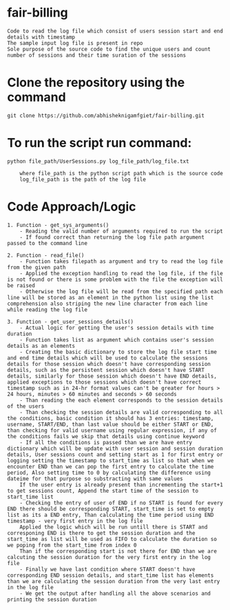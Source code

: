 # fair-billing
    Code to read the log file which consist of users session start and end details with timestamp
    The sample input log file is present in repo
    Sole purpose of the source code to find the unique users and count number of sessions and their time suration of the sessions

# Clone the repository using the command
    git clone https://github.com/abhisheknigamfgiet/fair-billing.git

# To run the script run command:
    python file_path/UserSessions.py log_file_path/log_file.txt
        
        where file_path is the python script path which is the source code
        log_file_path is the path of the log file

# Code Approach/Logic
    1. Function - get_sys_arguments()
        - Reading the valid number of arguments required to run the script 
        - If found correct than returning the log file path argument passed to the command line

    2. Function - read_file()
        - Function takes filepath as argument and try to read the log file from the given path
        - Applied the exception handling to read the log file, if the file is not found or there is some problem with the file the exception will be raised
        - Otherwise the log file will be read from the specified path each line will be stored as an element in the python list using the list comprehension also striping the new line character from each line while reading the log file

    3. Function - get_user_sessions_details()
        - Actual logic for getting the user's session details with time duration
        - Function takes list as argument which contains user's session details as an elements
        - Creating the basic dictionary to store the log file start time and end time details which will be used to calculate the sessions details for those session which doesn't have corresponding session details, such as the persistent session which doesn't have START details, similarly for those session which doesn't have END details, applied exceptions to those sessions which doesn't have correct timestamp such as in 24-hr format values can't be greater for hours > 24 hours, minutes > 60 minutes and seconds > 60 seconds
        - Than reading the each element corresponds to the session details of the users
        - Than checking the session details are valid corresponding to all the conditions, basic condition it should has 3 entries: timestamp, username, START/END, than last value should be either START or END, than checking for valid username using regular expression, if any of the conditions fails we skip that details using continue keyword
        - If all the conditions is passed than we are have entry dictionary which will be update with user session and session duration details, User sessions count and setting start as 1 for first entry or logging setting the timestamp to start_time as list so that when we encounter END than we can pop the first entry to calculate the time period, Also setting time to 0 by calculating the difference using dateime for that purpose so substracting with same values
        If the user entry is already present than incrementing the start+1 to get sessions count, Append the start time of the session to start_time list
        - Checking the entry of user of END if no START is found for every END there should be corresponding START, start_time is set to empty list as its a END entry, Than calculating the time period using END timestamp - very first entry in the log file
        Applied the logic which will be run untill there is START and corresponing END is there to get the session duration and the start_time as list will be used as FIFO to calculate the duration so we poping from the start_time from index 0
        Than if the corresponding start is not there for END than we are calcuting the session duration for the very first entry in the log file
        - Finally we have last condition where START doesn't have corresponding END session details, and start_time list has elements than we are calculating the session duration from the very last entry in the log file
        - We get the output after handling all the above scenarios and printing the session duration

